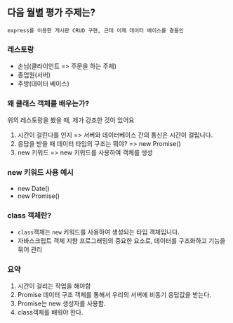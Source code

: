 ## 다음 월별 평가 주제는?

`express를 이용한 게시판 CRUD 구현, 근데 이제 데이터 베이스를 곁들인`

### 레스토랑

- 손님(클라이언트 => 주문을 하는 주체)
- 종업원(서버)
- 주방(데이터 베이스)

### 왜 클래스 객체를 배우는가?

위의 레스토랑을 봤을 때, 제가 강조한 것이 있어요

1. 시간이 걸린다를 인지 => 서버와 데이터베이스 간의 통신은 시간이 걸립니다.
2. 응답을 받을 때 데이터 타입의 구조는 뭐야? => new Promise()
3. new 키워드 => new 키워드를 사용하여 객체를 생성

### new 키워드 사용 예시

- new Date()
- new Promise()

### class 객체란?

- `class`객체는 `new` 키워드를 사용하여 생성되는 타입 객체입니다.
- 자바스크립트 객체 지향 프로그래밍의 중요한 요소로, 데이터를 구조화하고 기능을 묶어 관리

### 요약

1. 시간이 걸리는 작업을 해야함
2. Promise 데이터 구조 객체를 통해서 우리의 서버에 비동기 응답값을 받는다.
3. Promise는 new 생성자를 사용함.
4. class객체를 배워야 한다.